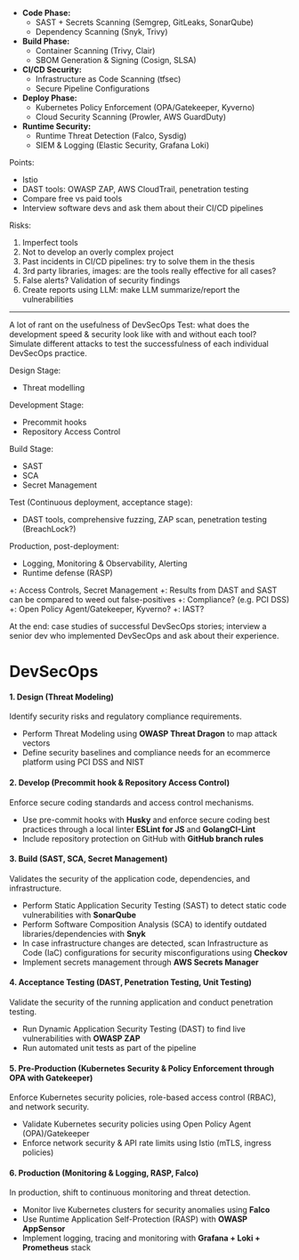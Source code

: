 - **Code Phase:**
    - SAST + Secrets Scanning (Semgrep, GitLeaks, SonarQube)
    - Dependency Scanning (Snyk, Trivy)
- **Build Phase:**
    - Container Scanning (Trivy, Clair)
    - SBOM Generation & Signing (Cosign, SLSA)
- **CI/CD Security:**
    - Infrastructure as Code Scanning (tfsec)
    - Secure Pipeline Configurations
- **Deploy Phase:**
    - Kubernetes Policy Enforcement (OPA/Gatekeeper, Kyverno)
    - Cloud Security Scanning (Prowler, AWS GuardDuty)
- **Runtime Security:**
    - Runtime Threat Detection (Falco, Sysdig)
    - SIEM & Logging (Elastic Security, Grafana Loki)

Points:
- Istio
- DAST tools: OWASP ZAP, AWS CloudTrail, penetration testing
- Compare free vs paid tools
- Interview software devs and ask them about their CI/CD pipelines

Risks:
1. Imperfect tools
2. Not to develop an overly complex project
3. Past incidents in CI/CD pipelines: try to solve them in the thesis
4. 3rd party libraries, images: are the tools really effective for all cases?
5. False alerts? Validation of security findings
6. Create reports using LLM: make LLM summarize/report the vulnerabilities

****

A lot of rant on the usefulness of DevSecOps
Test: what does the development speed & security look like with and without each tool? Simulate different attacks to test the successfulness of each individual DevSecOps practice.

Design Stage:
- Threat modelling

Development Stage:
- Precommit hooks
- Repository Access Control

Build Stage:
- SAST
- SCA
- Secret Management

Test (Continuous deployment, acceptance stage):
- DAST tools, comprehensive fuzzing, ZAP scan, penetration testing (BreachLock?)

Production, post-deployment:
- Logging, Monitoring & Observability, Alerting
- Runtime defense (RASP)

+: Access Controls, Secret Management
+: Results from DAST and SAST can be compared to weed out false-positives
+: Compliance? (e.g. PCI DSS)
+: Open Policy Agent/Gatekeeper, Kyverno?
+: IAST?

At the end: case studies of successful DevSecOps stories; interview a senior dev who implemented DevSecOps and ask about their experience.

# DevSecOps
#### 1. Design (Threat Modeling)

Identify security risks and regulatory compliance requirements.

- Perform Threat Modeling using **OWASP Threat Dragon** to map attack vectors
- Define security baselines and compliance needs for an ecommerce platform using PCI DSS and NIST

#### 2. Develop (Precommit hook & Repository Access Control)

Enforce secure coding standards and access control mechanisms.

- Use pre-commit hooks with **Husky** and enforce secure coding best practices through a local linter **ESLint for JS** and **GolangCI-Lint**
- Include repository protection on GitHub with **GitHub branch rules**

#### 3. Build (SAST, SCA, Secret Management)

Validates the security of the application code, dependencies, and infrastructure.

- Perform Static Application Security Testing (SAST) to detect static code vulnerabilities with **SonarQube**
- Perform Software Composition Analysis (SCA) to identify outdated libraries/dependencies with **Snyk**
- In case infrastructure changes are detected, scan Infrastructure as Code (IaC) configurations for security misconfigurations using **Checkov**
- Implement secrets management through **AWS Secrets Manager**

#### 4. Acceptance Testing (DAST, Penetration Testing, Unit Testing)

Validate the security of the running application and conduct penetration testing.

- Run Dynamic Application Security Testing (DAST) to find live vulnerabilities with **OWASP ZAP**
- Run automated unit tests as part of the pipeline

#### 5. Pre-Production (Kubernetes Security & Policy Enforcement through OPA with Gatekeeper)

Enforce Kubernetes security policies, role-based access control (RBAC), and network security.

- Validate Kubernetes security policies using Open Policy Agent (OPA)/Gatekeeper
- Enforce network security & API rate limits using Istio (mTLS, ingress policies)

#### 6. Production (Monitoring & Logging, RASP, Falco)

In production, shift to continuous monitoring and threat detection.

- Monitor live Kubernetes clusters for security anomalies using **Falco**
- Use Runtime Application Self-Protection (RASP) with **OWASP AppSensor**
- Implement logging, tracing and monitoring with **Grafana + Loki + Prometheus** stack